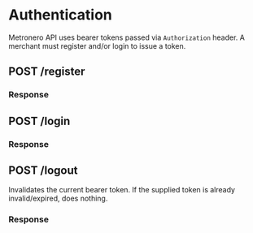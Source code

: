 # Authentication

Metronero API uses bearer tokens passed via `Authorization` header. A merchant must register and/or login to issue a token.

## POST /register
### Response

## POST /login
### Response

## POST /logout
Invalidates the current bearer token. If the supplied token is already invalid/expired, does nothing.
### Response

